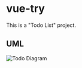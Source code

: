 # vue-try

This is a "Todo List" project.

## UML
![Todo Diagram](https://www.plantuml.com/plantuml/proxy?src=https://raw.githubusercontent.com/li-kuan-gi/vue-try/master/uml/todo.puml)